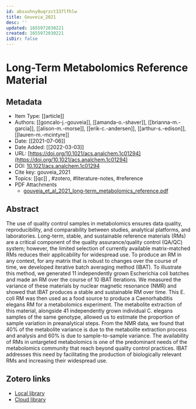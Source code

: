```yaml
---
id: absxuhny0uqrzct337lfhlw
title: Gouveia_2021
desc: ''
updated: 1655972030221
created: 1655972030221
isDir: false
---
```

# Long-Term Metabolomics Reference Material

## Metadata

* Item Type: [[article]]
* Authors: [[goncalo-j.-gouveia]], [[amanda-o.-shaver]], [[brianna-m.-garcia]], [[alison-m.-morse]], [[erik-c.-andersen]], [[arthur-s.-edison]], [[lauren-m.-mcintyre]]
* Date: [[2021-07-06]]
* Date Added: [[2022-03-03]]
* URL: [https://doi.org/10.1021/acs.analchem.1c01294](https://doi.org/10.1021/acs.analchem.1c01294)
* DOI: [10.1021/acs.analchem.1c01294](https://doi.org/10.1021/acs.analchem.1c01294)
* Cite key: gouveia_2021
* Topics: [[qc]]
, #zotero, #literature-notes, #reference
* PDF Attachments
	- [gouveia_et_al_2021_long-term_metabolomics_reference.pdf](zotero://open-pdf/library/items/INZH7Z9W)

## Abstract

The use of quality control samples in metabolomics ensures data quality, reproducibility, and comparability between studies, analytical platforms, and laboratories. Long-term, stable, and sustainable reference materials (RMs) are a critical component of the quality assurance/quality control (QA/QC) system; however, the limited selection of currently available matrix-matched RMs reduces their applicability for widespread use. To produce an RM in any context, for any matrix that is robust to changes over the course of time, we developed iterative batch averaging method (IBAT). To illustrate this method, we generated 11 independently grown Escherichia coli batches and made an RM over the course of 10 IBAT iterations. We measured the variance of these materials by nuclear magnetic resonance (NMR) and showed that IBAT produces a stable and sustainable RM over time. This E. coli RM was then used as a food source to produce a Caenorhabditis elegans RM for a metabolomics experiment. The metabolite extraction of this material, alongside 41 independently grown individual C. elegans samples of the same genotype, allowed us to estimate the proportion of sample variation in preanalytical steps. From the NMR data, we found that 40% of the metabolite variance is due to the metabolite extraction process and analysis and 60% is due to sample-to-sample variance. The availability of RMs in untargeted metabolomics is one of the predominant needs of the metabolomics community that reach beyond quality control practices. IBAT addresses this need by facilitating the production of biologically relevant RMs and increasing their widespread use.


##  Zotero links
* [Local library](zotero://select/items/3_NFVID4X4)
* [Cloud library](http://zotero.org/groups/4613367/items/NFVID4X4)

